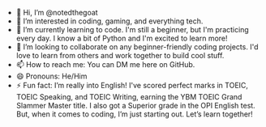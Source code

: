 - 👋 Hi, I’m @notedthegoat
- 👀 I’m interested in coding, gaming, and everything tech.
- 🌱 I’m currently learning to code. I'm still a beginner, but I'm practicing every day. I know a bit of Python and I'm excited to learn more!
- 💞️ I’m looking to collaborate on any beginner-friendly coding projects. I'd love to learn from others and work together to build cool stuff.
- 📫 How to reach me: You can DM me here on GitHub.
- 😄 Pronouns: He/Him
- ⚡ Fun fact: I’m really into English! I've scored perfect marks in TOEIC, TOEIC Speaking, and TOEIC Writing, earning the YBM TOEIC Grand Slammer Master title. I also got a Superior grade in the OPI English test. But, when it comes to coding, I’m just starting out. Let’s learn together!

<!---
notedthegoat/notedthegoat is a ✨ special ✨ repository because its `README.md` (this file) appears on your GitHub profile.
You can click the Preview link to take a look at your changes.
--->
